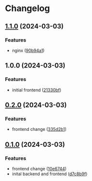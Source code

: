 # Changelog

## [1.1.0](https://github.com/mghilardelli/frontend-release/compare/v1.0.0...v1.1.0) (2024-03-03)


### Features

* nginx ([90b94a1](https://github.com/mghilardelli/frontend-release/commit/90b94a12837d46b7fe60dbb02896973bda4d555d))

## 1.0.0 (2024-03-03)


### Features

* initial frontend ([21330bf](https://github.com/mghilardelli/frontend-release/commit/21330bf9b2053ec754a2a2450722da695f36a961))

## [0.2.0](https://github.com/mghilardelli/demo-release/compare/frontend-v0.1.0...frontend-v0.2.0) (2024-03-03)


### Features

* frontend change ([335d2b1](https://github.com/mghilardelli/demo-release/commit/335d2b11685b7bba44867320118f687ec1172ddf))

## [0.1.0](https://github.com/mghilardelli/demo-release/compare/frontend-v0.0.1...frontend-v0.1.0) (2024-03-03)


### Features

* frontend change ([10e6744](https://github.com/mghilardelli/demo-release/commit/10e6744f155d643815edfc1eb9ff0cd6739a99f3))
* inital backend and frontend ([d7c8b9f](https://github.com/mghilardelli/demo-release/commit/d7c8b9f2609d141b652f72f3b8b199bcf580b606))
